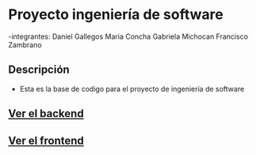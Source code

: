 # Proyecto ingeniería de software
-integrantes: 
Daniel Gallegos
Maria Concha
Gabriela Michocan
Francisco Zambrano

## Descripción

- Esta es la base de codigo para el proyecto de ingeniería de software

## [Ver el backend](./backend/Backend.md)
## [Ver el frontend](./frontend/Frontend.md)
